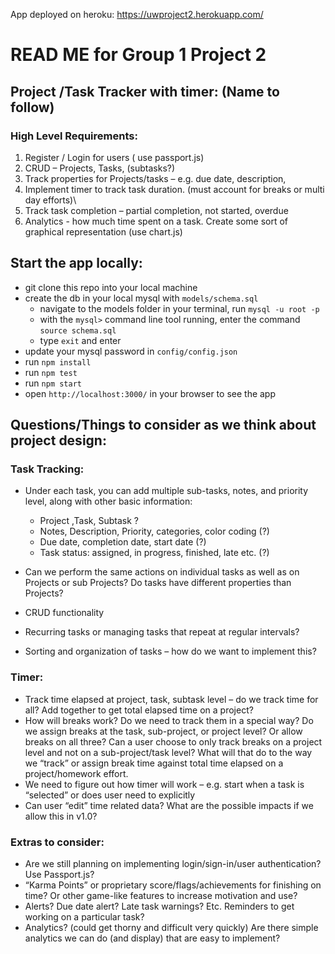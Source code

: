 App deployed on heroku: https://uwproject2.herokuapp.com/

# READ ME for Group 1 Project 2

## Project /Task Tracker with timer: (Name to follow)

### High Level Requirements: 

1.	Register / Login for users ( use passport.js)
2.	CRUD – Projects, Tasks, (subtasks?)
3.	Track properties for Projects/tasks – e.g. due date, description, 
4.	Implement timer to track task duration.  (must account for breaks or multi day efforts)\
5.	Track task completion – partial completion, not started, overdue
6.	Analytics -  how much time spent on a task. Create some sort of graphical representation (use chart.js)

## Start the app locally:
- git clone this repo into your local machine
- create the db in your local mysql with `models/schema.sql`
  * navigate to the models folder in your terminal, run `mysql -u root -p`
  * with the `mysql>` command line tool running, enter the command `source schema.sql`
  * type `exit` and enter
- update your mysql password in `config/config.json`
- run `npm install`
- run `npm test`
- run `npm start`
- open `http://localhost:3000/` in your browser to see the app


## Questions/Things to consider as we think about project design:

### Task Tracking:

- Under each task, you can add multiple sub-tasks, notes, and priority level, along with other basic information: 
  - Project ,Task, Subtask ?
  -	Notes, Description, Priority, categories, color coding (?) 
  -	Due date, completion date, start date (?)
  -	Task status: assigned, in progress, finished, late etc. (?) 
  
-	Can we perform the same actions on individual tasks as well as on Projects or sub Projects? Do tasks have different properties than Projects? 
-	CRUD functionality
-	Recurring tasks or managing tasks that repeat at regular intervals?
-	Sorting and organization of tasks – how do we want to implement this? 

### Timer: 

-	Track time elapsed at project, task, subtask level – do we track time for all? Add together to get total elapsed time on a project?
-	How will breaks work?  Do we need to track them in a special way?  Do we assign breaks at the task, sub-project, or project level? Or allow breaks on all three?  Can a user choose to only track breaks on a project level and not on a sub-project/task level? What will that do to the way we “track” or assign break time against total time elapsed on a project/homework effort. 
-	We need to figure out how timer will work – e.g. start when a task is “selected” or does user need to explicitly 
-	Can user “edit” time related data? What are the possible impacts if we allow this in v1.0?  

### Extras to consider:

-	Are we still planning on implementing login/sign-in/user authentication? Use Passport.js? 
-	“Karma Points” or proprietary score/flags/achievements for finishing on time? Or other game-like features to increase motivation and use?
-	Alerts? Due date alert? Late task warnings? Etc. Reminders to get working on a particular task?
-	Analytics? (could get thorny and difficult very quickly) Are there simple analytics we can do (and display) that are easy to implement?

